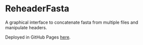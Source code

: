 # ReheaderFasta
A graphical interface to concatenate fasta from multiple files and manipulate headers.


Deployed in GitHub Pages [here](https://itokawak.github.io/ReheaderFasta/).
